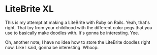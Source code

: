 # LiteBrite XL

This is my attempt at making a LiteBrite with Ruby on Rails. Yeah, that's right. That toy from your childhood with the different color pegs that you use to basically make doodles with. It's gonna be interesting. Yee. 

Oh, another note; I have no idea how to store the LiteBrite doodles right now. Like I said, gonna be interesting. Whoop.
